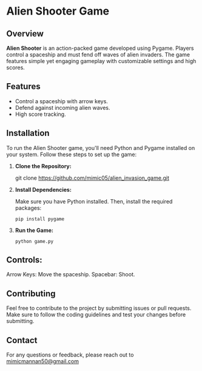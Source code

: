 # Alien Shooter Game

## Overview

   **Alien Shooter** is an action-packed game developed using Pygame. Players control a spaceship and must fend off waves of     alien invaders. The game features simple yet engaging gameplay with customizable settings and high scores.

## Features

- Control a spaceship with arrow keys.
- Defend against incoming alien waves.
- High score tracking.

## Installation

To run the Alien Shooter game, you'll need Python and Pygame installed on your system. Follow these steps to set up the game:

1. **Clone the Repository:**

   git clone https://github.com/mimic05/alien_invasion_game.git


2. **Install Dependencies:**

   Make sure you have Python installed. Then, install the required packages:

   ```pip install pygame```

3. **Run the Game:**

   ```python game.py```

## Controls:

   Arrow Keys: Move the spaceship.
   Spacebar: Shoot.

## Contributing
   Feel free to contribute to the project by submitting issues or pull requests. Make sure to follow the
   coding guidelines and test your changes before submitting.

## Contact
   For any questions or feedback, please reach out to mimicmannan50@gmail.com
